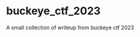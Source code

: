 # buckeye_ctf_2023

<!--
#field
CTF

#groups
Writeups

#languages
Python

#frames and libs

-->

A small collection of writeup from buckeye ctf 2023
